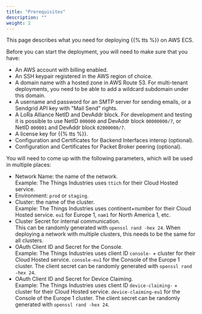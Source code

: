 ```yaml
---
title: "Prerequisites"
description: ""
weight: 2
---
```


This page describes what you need for deploying {{% tts %}} on AWS ECS.

<!--more-->

Before you can start the deployment, you will need to make sure that you have:

- An AWS account with billing enabled.
- An SSH keypair registered in the AWS region of choice.
- A domain name with a hosted zone in AWS Route 53. For multi-tenant deployments, you need to be able to add a wildcard subdomain under this domain.
- A username and password for an SMTP server for sending emails, or a Sendgrid API key with "Mail Send" rights.
- A LoRa Alliance NetID and DevAddr block. For development and testing it is possible to use NetID `000000` and DevAddr block `00000000/7`, or NetID `000001` and DevAddr block `02000000/7`.
- A license key for {{% tts %}}.
- Configuration and Certificates for Backend Interfaces interop (optional).
- Configuration and Certificates for Packet Broker peering (optional).

You will need to come up with the following parameters, which will be used in multiple places:

- Network Name: the name of the network.  
  Example: The Things Industries uses `ttich` for their Cloud Hosted service.
- Environment: `prod` or `staging`.
- Cluster: the name of the cluster.  
  Example: The Things Industries uses continent+number for their Cloud Hosted service. `eu1` for Europe 1, `nam1` for North America 1, etc.
- Cluster Secret for internal communication.  
  This can be randomly generated with `openssl rand -hex 24`. When deploying a network with multiple clusters, this needs to be the same for all clusters.
- OAuth Client ID and Secret for the Console.  
  Example: The Things Industries uses client ID `console-` + cluster for their Cloud Hosted service. `console-eu1` for the Console of the Europe 1 cluster. The client secret can be randomly generated with `openssl rand -hex 24`.
- OAuth Client ID and Secret for Device Claiming.  
  Example: The Things Industries uses client ID `device-claiming-` + cluster for their Cloud Hosted service. `device-claiming-eu1` for the Console of the Europe 1 cluster. The client secret can be randomly generated with `openssl rand -hex 24`.
